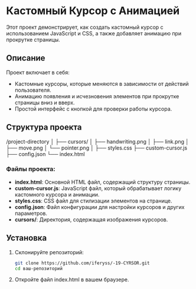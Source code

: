 # Кастомный Курсор с Анимацией

Этот проект демонстрирует, как создать кастомный курсор с использованием JavaScript и CSS, а также добавляет анимацию при прокрутке страницы. 

## Описание

Проект включает в себя:
- Кастомные курсоры, которые меняются в зависимости от действий пользователя.
- Анимацию появления и исчезновения элементов при прокрутке страницы вниз и вверх.
- Простой интерфейс с кнопкой для проверки работы курсора.

## Структура проекта

/project-directory
│
├── cursors/
│   ├── handwriting.png
│   ├── link.png
│   ├── move.png
│   └── pointer.png
│
├── styles.css
├── custom-cursor.js
├── config.json
└── index.html

### Файлы проекта:
- **index.html**: Основной HTML файл, содержащий структуру страницы.
- **custom-cursor.js**: JavaScript файл, который обрабатывает логику кастомного курсора и анимации.
- **styles.css**: CSS файл для стилизации элементов на странице.
- **config.json**: Файл конфигурации для настройки курсоров и других параметров.
- **cursors/**: Директория, содержащая изображения курсоров.

## Установка

1. Склонируйте репозиторий:
   ```bash
   git clone https://github.com/iferyss/-19-CYRSOR.git
   cd ваш-репозиторий

2. Откройте файл index.html в вашем браузере.
